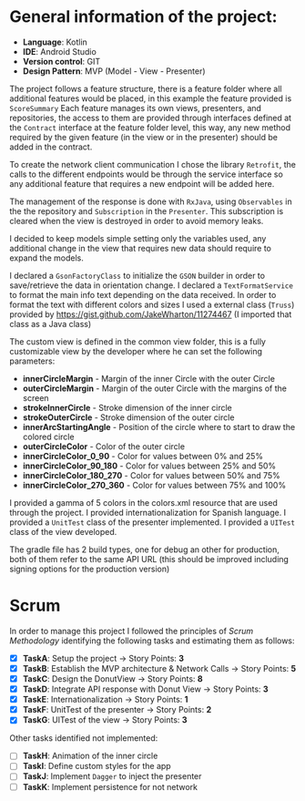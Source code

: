 # General information of the project:

- **Language**: Kotlin
- **IDE**: Android Studio 
- **Version control**: GIT
- **Design Pattern**: MVP (Model - View - Presenter)

The project follows a feature structure, there is a feature folder where all additional features would be placed, in this example the feature provided is `ScoreSummary`
Each feature manages its own views, presenters, and repositories, the access to them are provided through interfaces defined at the `Contract` interface at the feature folder level, 
this way, any new method required by the given feature (in the view or in the presenter) should be added in the contract.

To create the network client communication I chose the library `Retrofit`, the calls to the different endpoints would be through the service interface so any additional feature
that requires a new endpoint will be added here.

The management of the response is done with `RxJava`, using `Observables` in the the repository and `Subscription` in the `Presenter`.
This subscription is cleared when the view is destroyed in order to avoid memory leaks.

I decided to keep models simple setting only the variables used, any additional change in the view that requires new data should require to expand the models.

I declared a `GsonFactoryClass` to initialize the `GSON` builder in order to save/retrieve the data in orientation change.
I declared a `TextFormatService` to format the main info text depending on the data received.
In order to format the text with different colors and sizes I used a external class (`Truss`) provided by https://gist.github.com/JakeWharton/11274467 (I imported that class as a Java class)

The custom view is defined in the common view folder, this is a fully customizable view by the developer where he can set the following parameters:

- **innerCircleMargin** - Margin of the inner Circle with the outer Circle
- **outerCircleMargin** - Margin of the outer Circle with the margins of the screen
- **strokeInnerCircle** - Stroke dimension of the inner circle
- **strokeOuterCircle** - Stroke dimension of the outer circle
- **innerArcStartingAngle** - Position of the circle where to start to draw the colored circle
- **outerCircleColor** - Color of the outer circle
- **innerCircleColor_0_90** - Color for values between 0% and 25%
- **innerCircleColor_90_180** - Color for values between 25% and 50%
- **innerCircleColor_180_270** - Color for values between 50% and 75%
- **innerCircleColor_270_360** - Color for values between 75% and 100%

I provided a gamma of 5 colors in the colors.xml resource that are used through the project.
I provided internationalization for Spanish language.
I provided a `UnitTest` class of the presenter implemented.
I provided a `UITest` class of the view developed.

The gradle file has 2 build types, one for debug an other for production, both of them refer to the same API URL (this should be improved including signing options
for the production version)

# Scrum 
In order to manage this project I followed the principles of _Scrum Methodology_ identifying the following tasks and estimating them as follows:

- [x] **TaskA**: Setup the project -> Story Points: **3**  
- [x] **TaskB**: Establish the MVP architecture & Network Calls -> Story Points: **5**  
- [x] **TaskC**: Design the DonutView -> Story Points: **8**  
- [x] **TaskD**: Integrate API response with Donut View -> Story Points: **3**  
- [x] **TaskE**: Internationalization -> Story Points: **1**  
- [x] **TaskF**: UnitTest of the presenter -> Story Points: **2**  
- [x] **TaskG**: UITest of the view -> Story Points: **3**  

Other tasks identified not implemented:

- [ ] **TaskH**: Animation of the inner circle  
- [ ] **TaskI**: Define custom styles for the app  
- [ ] **TaskJ**: Implement `Dagger` to inject the presenter  
- [ ] **TaskK**: Implement persistence for not network  